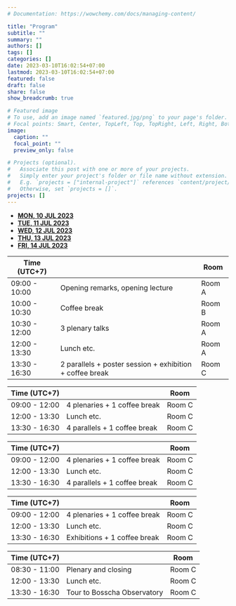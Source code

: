 ```yaml
---
# Documentation: https://wowchemy.com/docs/managing-content/

title: "Program"
subtitle: ""
summary: ""
authors: []
tags: []
categories: []
date: 2023-03-10T16:02:54+07:00
lastmod: 2023-03-10T16:02:54+07:00
featured: false
draft: false
share: false
show_breadcrumb: true

# Featured image
# To use, add an image named `featured.jpg/png` to your page's folder.
# Focal points: Smart, Center, TopLeft, Top, TopRight, Left, Right, BottomLeft, Bottom, BottomRight.
image:
  caption: ""
  focal_point: ""
  preview_only: false

# Projects (optional).
#   Associate this post with one or more of your projects.
#   Simply enter your project's folder or file name without extension.
#   E.g. `projects = ["internal-project"]` references `content/project/deep-learning/index.md`.
#   Otherwise, set `projects = []`.
projects: []
---
```

<style>
    <link href="https://cdnjs.cloudflare.com/ajax/libs/mdb-ui-kit/6.2.0/mdb.min.css" rel="stylesheet"/>
</style>
<!-- Tabs navs -->
<ul class="nav nav-tabs nav-fill mb-3" id="ex1" role="tablist">
  <li class="nav-item" role="presentation">
    <a
      class="nav-link active"
      id="ex2-tab-1"
      data-mdb-toggle="tab"
      href="#ex2-tabs-1"
      role="tab"
      aria-controls="ex2-tabs-1"
      aria-selected="true"
      ><b>MON, 10 JUL 2023</b></a
    >
  </li>
  <li class="nav-item" role="presentation">
    <a
      class="nav-link"
      id="ex2-tab-2"
      data-mdb-toggle="tab"
      href="#ex2-tabs-2"
      role="tab"
      aria-controls="ex2-tabs-2"
      aria-selected="false"
      ><b>TUE, 11 JUL 2023</b></a
    >
  </li>
  <li class="nav-item" role="presentation">
    <a
      class="nav-link"
      id="ex2-tab-3"
      data-mdb-toggle="tab"
      href="#ex2-tabs-3"
      role="tab"
      aria-controls="ex2-tabs-3"
      aria-selected="false"
      ><b>WED, 12 JUL 2023</b></a
    >
  </li>
  <li class="nav-item" role="presentation">
    <a
      class="nav-link"
      id="ex2-tab-4"
      data-mdb-toggle="tab"
      href="#ex2-tabs-4"
      role="tab"
      aria-controls="ex2-tabs-4"
      aria-selected="false"
      ><b>THU, 13 JUL 2023</b></a
    >
  </li>
  <li class="nav-item" role="presentation">
    <a
      class="nav-link"
      id="ex2-tab-5"
      data-mdb-toggle="tab"
      href="#ex2-tabs-5"
      role="tab"
      aria-controls="ex2-tabs-5"
      aria-selected="false"
      ><b>FRI, 14 JUL 2023</b></a
    >
  </li>
</ul>
<!-- Tabs navs -->

<!-- Tabs content -->
<div class="tab-content" id="ex2-content">
  <div
    class="tab-pane fade show active"
    id="ex2-tabs-1"
    role="tabpanel"
    aria-labelledby="ex2-tab-1"
  >
  <table class="table table-striped">
      <thead>
        <tr>
          <th scope="col">Time (UTC+7)</th>
          <th scope="col"></th>
          <th scope="col">Room</th>
        </tr>
      </thead>
      <tbody class="table-group-divider">
        <tr>
          <td>09:00 - 10:00</td>
          <td>Opening remarks, opening lecture</td>
          <td>Room A</td>
        </tr>
        <tr>
          <td>10:00 - 10:30</td>
          <td>Coffee break</td>
          <td>Room B</td>
        </tr>
        <tr>
          <td >10:30 - 12:00</td>
          <td>3 plenary talks</td>
          <td>Room A</td>
        </tr>
        <tr>
          <td>12:00 - 13:30</td>
          <td>Lunch etc.</td>
          <td>Room A</td>
        </tr>
        <tr>
          <td>13:30 - 16:30</td>
          <td>2 parallels + poster session + exhibition + coffee break</td>
          <td>Room C</td>
        </tr>
      </tbody>
  </table>
  </div>
  <div
    class="tab-pane fade"
    id="ex2-tabs-2"
    role="tabpanel"
    aria-labelledby="ex2-tab-2"
  >
    <table class="table table-striped">
      <thead>
        <tr>
          <th scope="col">Time (UTC+7)</th>
          <th scope="col"></th>
          <th scope="col">Room</th>
        </tr>
      </thead>
      <tbody class="table-group-divider">
        <tr>
          <td>09:00 - 12:00</td>
          <td>4 plenaries + 1 coffee break</td>
          <td>Room C</td>
        </tr>
        <tr>
          <td>12:00 - 13:30</td>
          <td>Lunch etc.</td>
          <td>Room C</td>
        </tr>
        <tr>
          <td>13:30 - 16:30</td>
          <td>4 parallels + 1 coffee break</td>
          <td>Room C</td>
        </tr>
      </tbody>
    </table>
  </div>
  <div
    class="tab-pane fade"
    id="ex2-tabs-3"
    role="tabpanel"
    aria-labelledby="ex2-tab-3"
  >
    <table class="table table-striped">
      <thead>
        <tr>
          <th scope="col">Time (UTC+7)</th>
          <th scope="col"></th>
          <th scope="col">Room</th>
        </tr>
      </thead>
      <tbody class="table-group-divider">
        <tr>
          <td>09:00 - 12:00</td>
          <td>4 plenaries + 1 coffee break</td>
          <td>Room C</td>
        </tr>
        <tr>
          <td>12:00 - 13:30</td>
          <td>Lunch etc.</td>
          <td>Room C</td>
        </tr>
        <tr>
          <td>13:30 - 16:30</td>
          <td>4 parallels + 1 coffee break</td>
          <td>Room C</td>
        </tr>
      </tbody>
    </table>
  </div>
  <div
    class="tab-pane fade"
    id="ex2-tabs-4"
    role="tabpanel"
    aria-labelledby="ex2-tab-4"
  >
    <table class="table table-striped">
      <thead>
        <tr>
          <th scope="col">Time (UTC+7)</th>
          <th scope="col"></th>
          <th scope="col">Room</th>
        </tr>
      </thead>
      <tbody class="table-group-divider">
        <tr>
          <td>09:00 - 12:00</td>
          <td>4 plenaries + 1 coffee break</td>
          <td>Room C</td>
        </tr>
        <tr>
          <td>12:00 - 13:30</td>
          <td>Lunch etc.</td>
          <td>Room C</td>
        </tr>
        <tr>
          <td>13:30 - 16:30</td>
          <td>Exhibitions + 1 coffee break</td>
          <td>Room C</td>
        </tr>
      </tbody>
    </table>
  </div>
  <div
    class="tab-pane fade"
    id="ex2-tabs-5"
    role="tabpanel"
    aria-labelledby="ex2-tab-5"
  >
    <table class="table table-striped">
      <thead>
        <tr>
          <th scope="col">Time (UTC+7)</th>
          <th scope="col"></th>
          <th scope="col">Room</th>
        </tr>
      </thead>
      <tbody class="table-group-divider">
        <tr>
          <td>08:30 - 11:00</td>
          <td>Plenary and closing</td>
          <td>Room C</td>
        </tr>
        <tr>
          <td>12:00 - 13:30</td>
          <td>Lunch etc.</td>
          <td>Room C</td>
        </tr>
        <tr>
          <td>13:30 - 16:30</td>
          <td>Tour to Bosscha Observatory</td>
          <td>Room C</td>
        </tr>
      </tbody>
    </table>
  </div>
</div>
<script
  type="text/javascript"
  src="https://cdnjs.cloudflare.com/ajax/libs/mdb-ui-kit/6.2.0/mdb.min.js">
</script>